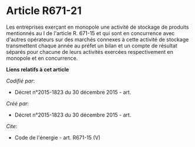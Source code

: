 # Article R671-21

Les entreprises exerçant en monopole une activité de stockage de produits mentionnés au I de l'article R. 671-15 et qui sont
en concurrence avec d'autres opérateurs sur des marchés connexes à cette activité de stockage transmettent chaque année au
préfet un bilan et un compte de résultat séparés pour chacune de leurs activités exercées respectivement en monopole et en
concurrence.

**Liens relatifs à cet article**

_Codifié par_:

  - Décret n°2015-1823 du 30 décembre 2015 - art.

_Créé par_:

  - Décret n°2015-1823 du 30 décembre 2015 - art.

_Cite_:

  - Code de l'énergie - art. R671-15 (V)
